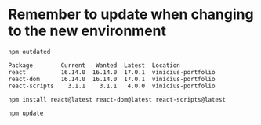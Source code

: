 # Remember to update when changing to the new environment

```
npm outdated

Package        Current   Wanted  Latest  Location
react          16.14.0  16.14.0  17.0.1  vinicius-portfolio
react-dom      16.14.0  16.14.0  17.0.1  vinicius-portfolio
react-scripts    3.1.1    3.1.1   4.0.0  vinicius-portfolio

npm install react@latest react-dom@latest react-scripts@latest

npm update
```
